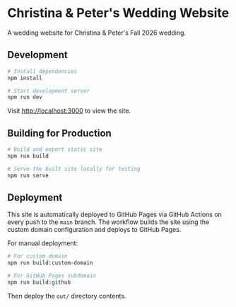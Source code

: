 # Christina & Peter's Wedding Website

A wedding website for Christina & Peter's Fall 2026 wedding.

## Development

```bash
# Install dependencies
npm install

# Start development server
npm run dev
```

Visit [http://localhost:3000](http://localhost:3000) to view the site.

## Building for Production

```bash
# Build and export static site
npm run build

# Serve the built site locally for testing
npm run serve
```

## Deployment

This site is automatically deployed to GitHub Pages via GitHub Actions on every push to the `main` branch. The workflow builds the site using the custom domain configuration and deploys to GitHub Pages.

For manual deployment:

```bash
# For custom domain
npm run build:custom-domain

# For GitHub Pages subdomain
npm run build:github
```

Then deploy the `out/` directory contents.